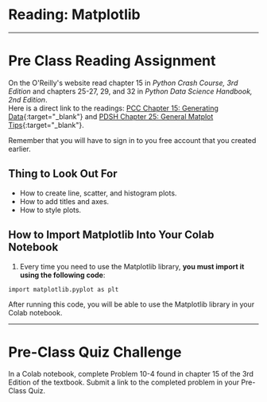 #  Reading: Matplotlib

---

# Pre Class Reading Assignment

On the O'Reilly's website read chapter 15 in _Python Crash Course, 3rd Edition_ and chapters 25-27, 29, and 32 in _Python Data Science Handbook, 2nd Edition_. 
</br>Here is a direct link to the readings: [PCC Chapter 15: Generating Data](https://learning.oreilly.com/library/view/python-crash-course/9781492071266/xhtml/ch15.xhtml){:target="_blank"} and [PDSH Chapter 25: General Matplot Tips](https://learning.oreilly.com/library/view/python-data-science/9781098121211/ch25.html){:target="_blank"}.

Remember that you will have to sign in to you free account that you created earlier.

## Thing to Look Out For
 - How to create line, scatter, and histogram plots.
 - How to add titles and axes.
 - How to style plots.

## How to Import Matplotlib Into Your Colab Notebook
1. Every time you need to use the Matplotlib library, **you must import it using the following code**:

```
import matplotlib.pyplot as plt
```

After running this code, you will be able to use the Matplotlib library in your Colab notebook.

---

# Pre-Class Quiz Challenge
In a Colab notebook, complete Problem 10-4 found in chapter 15 of the 3rd Edition of the textbook. Submit a link to the completed problem in your Pre-Class Quiz.

